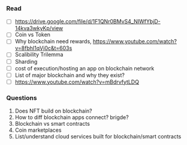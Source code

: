 ### Read

- [ ] https://drive.google.com/file/d/1F1QNr0BMvS4_NIWfYbjD-14kva3wkyKp/view
- [ ] Coin vs Token
- [ ] Why blockchain need rewards, https://www.youtube.com/watch?v=8fbhI1qVj0c&t=603s
- [ ] Scalibility Trilemma
- [ ] Sharding
- [ ] cost of execution/hosting an app on blockchain network
- [ ] List of major blockchain and why they exist?
- [ ] https://www.youtube.com/watch?v=mBdrvfytLDQ

### Questions

1. Does NFT build on blockchain?
2. How to diff blockchain apps connect? brigde?
3. Blockchain vs smart contracts
4. Coin marketplaces
5. List/understand cloud services built for blockchain/smart contracts
